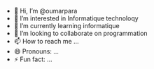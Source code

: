 - 👋 Hi, I’m @oumarpara
- 👀 I’m interested in Informatique technoloqy
- 🌱 I’m currently learning informatique
- 💞️ I’m looking to collaborate on programmation
- 📫 How to reach me ...
- 😄 Pronouns: ...
- ⚡ Fun fact: ...

<!---
oumarpara/oumarpara is a ✨ special ✨ repository because its `README.md` (this file) appears on your GitHub profile.
You can click the Preview link to take a look at your changes.
--->
